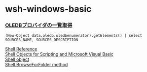 # wsh-windows-basic

### [OLEDBプロバイダの一覧取得](https://qiita.com/yaju/items/7b0aa9e9f30005f60388)
```
(New-Object data.oledb.oledbenumerator).getElements() | select SOURCES_NAME, SOURCES_DESCRIPTION
```

<a href="https://docs.microsoft.com/en-us/windows/desktop/shell/shell-reference-bumper" target="_blank">Shell Reference</a>\
<a href="https://docs.microsoft.com/en-us/windows/desktop/shell/objects" target="_blank">Shell Objects for Scripting and Microsoft Visual Basic</a>\
<a href="https://docs.microsoft.com/en-us/windows/desktop/shell/shell" target="_blank">Shell object</a>\
<a href="https://docs.microsoft.com/en-us/windows/desktop/shell/shell-browseforfolder" target="_blank">Shell.BrowseForFolder method</a>
